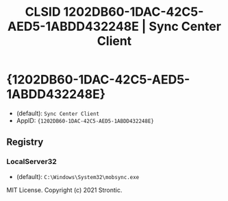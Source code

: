 ﻿---
title: "CLSID 1202DB60-1DAC-42C5-AED5-1ABDD432248E | Sync Center Client"
excerpt: What is COM-Object CLSID 1202DB60-1DAC-42C5-AED5-1ABDD432248E?
---

# {1202DB60-1DAC-42C5-AED5-1ABDD432248E}

* (default): `Sync Center Client`
* AppID: `{1202DB60-1DAC-42C5-AED5-1ABDD432248E}`

## Registry


### LocalServer32

* (default): `C:\Windows\System32\mobsync.exe`

MIT License. Copyright (c) 2021 Strontic.


